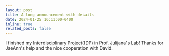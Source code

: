 ```yaml
---
layout: post
title: A long announcement with details
date: 2024-01-25 16:11:00-0400
inline: true
related_posts: false
---
```


I finished my Interdisciplinary Project(IDP) in Prof. Julijana's Lab! Thanks for JaeAnn's help and the nice cooperation with David.

